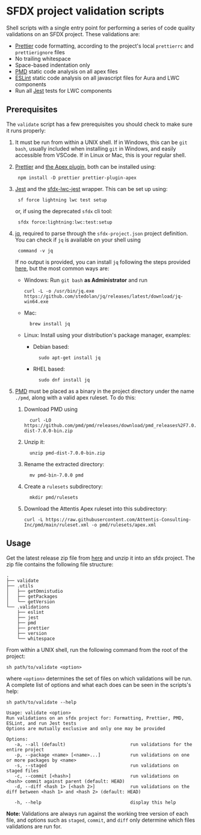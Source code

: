 # SFDX project validation scripts

Shell scripts with a single entry point for performing a series of code quality
validations on an SFDX project. These validations are:

- [Prettier](https://prettier.io/) code formatting, according to the project's
  local `prettierrc` and `prettierignore` files
- No trailing whitespace
- Space-based indentation only
- [PMD](https://pmd.github.io/) static code analysis on all apex files
- [ESLint](https://eslint.org/) static code analysis on all javascript files for
  Aura and LWC components
- Run all [Jest](https://jestjs.io/) tests for LWC components

## Prerequisites

The `validate` script has a few prerequisites you should check to make sure it
runs properly:

1. It must be run from within a UNIX shell. If in Windows, this can be `git
bash`, usually included when installing `git` in Windows, and easily
    accessible from VSCode. If in Linux or Mac, this is your regular shell.
2. [Prettier](https://prettier.io/) and [the Apex
    plugin](https://www.npmjs.com/package/prettier-plugin-apex), both can be
    installed using:

        npm install -D prettier prettier-plugin-apex

3. [Jest](https://jestjs.io/) and the
    [sfdx-lwc-jest](https://github.com/salesforce/sfdx-lwc-jest) wrapper. This
    can be set up using:

        sf force lightning lwc test setup

    or, if using the deprecated `sfdx` cli tool:

        sfdx force:lightning:lwc:test:setup

4. [jq](https://github.com/jqlang/jq), required to parse through the
    `sfdx-project.json` project definition. You can check if `jq` is available on
    your shell using

        command -v jq

    If no output is provided, you can install `jq` following the steps provided
    [here](https://jqlang.github.io/jq/download/), but the most common ways are:

    - Windows: Run `git bash` **as Administrator** and run

          curl -L -o /usr/bin/jq.exe https://github.com/stedolan/jq/releases/latest/download/jq-win64.exe

    - Mac:

            brew install jq

    - Linux: Install using your distribution's package manager, examples:

      - Debian based:

              sudo apt-get install jq

      - RHEL based:

              sudo dnf install jq

5. [PMD](https://pmd.github.io/) must be placed as a binary in the project
    directory under the name `./pmd`, along with a valid apex ruleset. To do this:

    1. Download PMD using

             curl -LO https://github.com/pmd/pmd/releases/download/pmd_releases%2F7.0.0/pmd-dist-7.0.0-bin.zip

    2. Unzip it:

             unzip pmd-dist-7.0.0-bin.zip

    3. Rename the extracted directory:

             mv pmd-bin-7.0.0 pmd

    4. Create a `rulesets` subdirectory:

             mkdir pmd/rulesets

    5. Download the Attentis Apex ruleset into this subdirectory:

         ```
         curl -L https://raw.githubusercontent.com/Attentis-Consulting-Inc/pmd/main/ruleset.xml -o pmd/rulesets/apex.xml
         ```

## Usage

Get the latest release zip file from [here](https://github.com/Attentis-Consulting-Inc/validation-scripts/releases/download/latest/validation_scripts.zip) and unzip it into an
sfdx project. The zip file contains the following file structure:

    .
    ├── validate
    ├── .utils
    │   ├── getOmnistudio
    │   ├── getPackages
    │   └── getVersion
    └── .validations
        ├── eslint
        ├── jest
        ├── pmd
        ├── prettier
        ├── version
        └── whitespace

From within a UNIX shell, run the following command from the root of the
project:

    sh path/to/validate <option>

where `<option>` determines the set of files on which validations will be run.
A complete list of options and what each does can be seen in the scripts's help:

    sh path/to/validate --help

    Usage: validate <option>
    Run validations on an sfdx project for: Formatting, Prettier, PMD, ESLint, and run Jest tests
    Options are mutually exclusive and only one may be provided

    Options:
       -a, --all (default)                        run validations for the entire project
       -p, --package <name> [<name>...]           run validations on one or more packages by <name>
       -s, --staged                               run validations on staged files
       -c, --commit [<hash>]                      run validations on <hash> commit against parent (default: HEAD)
       -d, --diff <hash 1> [<hash 2>]             run validations on the diff between <hash 1> and <hash 2> (default: HEAD)

       -h, --help                                 display this help

**Note:** Validations are always run against the working tree version of each
file, and options such as `staged`, `commit`, and `diff` only determine which
files validations are run for.

